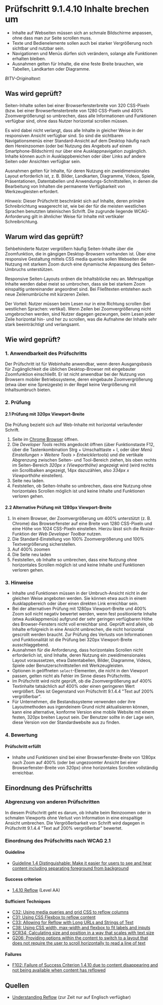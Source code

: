 # Prüfschritt 9.1.4.10 Inhalte brechen um

-   Inhalte auf Webseiten müssen sich an schmale Bildschirme anpassen, ohne dass man zur Seite scrollen muss.
-   Texte und Bedienelemente sollen auch bei starker Vergrößerung noch sichtbar und nutzbar sein.
-   Navigationen und Menüs dürfen sich verändern, solange alle Funktionen erhalten bleiben.
-   Ausnahmen gelten für Inhalte, die eine feste Breite brauchen, wie Tabellen, Landkarten oder Diagramme.

_BITV-Originaltext:_

## Was wird geprüft?

Seiten-Inhalte sollen bei einer Browserfensterbreite von 320 CSS-Pixeln (bzw. bei einer Browserfensterbreite von 1280 CSS-Pixeln und 400% Zoomvergrößerung) so umbrechen, dass alle Informationen und Funktionen verfügbar sind, ohne dass Nutzer horizontal scrollen müssen.

Es wird dabei nicht verlangt, dass alle Inhalte in gleicher Weise in der responsiven Ansicht verfügbar sind. So sind die sichtbaren Navigationsmenüs einer Standard-Ansicht auf dem Desktop häufig nach dem Hereinzoomen (oder bei Nutzung des Angebots auf einem Smartphone-Bildschirm) nur über eine Ausklappnavigation zugänglich. Inhalte können auch in Ausklappbereichen oder über Links auf andere Seiten oder Ansichten verfügbar sein.

Ausnahmen gelten für Inhalte, für deren Nutzung ein zweidimensionales Layout erforderlich ist, z. B. Bilder, Landkarten, Diagramme, Videos, Spiele, Präsentationen, Datentabellen und Anwendungs-Schnittstellen, in denen die Bearbeitung von Inhalten die permanente Verfügbarkeit von Werkzeugleisten erfordert.

_Hinweis_: Dieser Prüfschritt beschränkt sich auf Inhalte, deren primäre Schreibrichtung waagerecht ist, wie bei der für die meisten westlichen Sprachen benutzten lateinischen Schrift. Die zugrunde liegende WCAG-Anforderung gilt in ähnlicher Weise für Inhalte mit vertikaler Schreibrichtung.

## Warum wird das geprüft?

Sehbehinderte Nutzer vergrößern häufig Seiten-Inhalte über die Zoomfunktion, die in gängigen Desktop-Browsern vorhanden ist. Über eine responsive Gestaltung mittels CSS media queries sollen Webseiten die Nutzung mit starkem Zoom durch eine dynamische Anpassung des Seiten-Umbruchs unterstützen.

Responsive Seiten-Layouts ordnen die Inhaltsblöcke neu an. Mehrspaltige Inhalte werden dabei meist so umbrochen, dass sie bei starkem Zoom einspaltig untereinander angeordnet sind. Bei Fließtexten entstehen auch neue Zeilenumbrüche mit kürzeren Zeilen.

Der Vorteil: Nutzer müssen beim Lesen nur in eine Richtung scrollen (bei westlichen Sprachen: vertikal). Wenn Zeilen bei Zoomvergrößerung nicht umgebrochen werden, sind Nutzer dagegen gezwungen, beim Lesen jeder Zeile horizontal hin- und her zu scrollen, was die Aufnahme der Inhalte sehr stark beeinträchtigt und verlangsamt.

## Wie wird geprüft?

### 1\. Anwendbarkeit des Prüfschritts

Der Prüfschritt ist für Webinhalte anwendbar, wenn deren Ausgangsbasis für Zugänglichkeit die üblichen Desktop-Browser mit eingebauter Zoomfunktion einschließt. Er ist nicht anwendbar bei der Nutzung von Browsern mobiler Betriebssysteme, deren eingebaute Zoomvergrößerung (etwa über eine Spreizgeste) in der Regel keine Vergrößerung mit Inhaltsumbruch bieten.

### 2\. Prüfung

#### 2.1 Prüfung mit 320px Viewport-Breite

Die Prüfung bezieht sich auf Web-Inhalte mit horizontal verlaufender Schrift.

1.  Seite im [Chrome Browser](https://www.bitvtest.de/bitv_test/das_testverfahren_im_detail/werkzeugliste.html#chrome) öffnen.
2.  Die _Developer Tools_ rechts angedockt öffnen (über Funktionstaste F12, über die Tastenkombination Strg + Umschalttaste + I, oder über _Menü Einstellungen > Weitere Tools > Entwicklertools_) und die vertikale Abgrenzung zwischen Seiten- und Tool-Bereich ziehen, bis oben rechts im Seiten-Bereich _320px x (Viewporthöhe)_ angezeigt wird (wird rechts ein Scrollbalken angezeigt, 14px dazuzählen, also _334px x Viewporthöhe_ einstellen).
3.  Seite neu laden.
4.  Feststellen, ob Seiten-Inhalte so umbrechen, dass eine Nutzung ohne horizontales Scrollen möglich ist und keine Inhalte und Funktionen verloren gehen.

#### 2.2 Alternative Prüfung mit 1280px Viewport-Breite

1.  In einem Browser, der Zoomvergrößerung um 400% unterstützt (z. B. Chrome) das Browserfenster auf eine Breite von 1280 CSS-Pixeln und eine Höhe von 1024 CSS-Pixeln einstellen. Hierzu lässt sich die _Resize_\-Funktion der _Web Developer Toolbar_ nutzen.
2.  Die Standard-Einstellung von 100% Zoomvergrößerung und 100% Textvergrößerung sicherstellen.
3.  Auf 400% zoomen
4.  Die Seite neu laden
5.  Feststellen, ob Inhalte so umbrechen, dass eine Nutzung ohne horizontales Scrollen möglich ist und keine Inhalte und Funktionen verloren gehen.

### 3\. Hinweise

-   Inhalte und Funktionen müssen in der Umbruch-Ansicht nicht in der gleichen Weise angeboten werden. Sie können etwa auch in einem Ausklappbereich oder über einen direkten Link erreichbar sein.
-   Bei der alternativen Prüfung mit 1280px Viewport-Breite und 400% Zoom soll nicht negativ bewertet werden, wenn fest positionierte Inhalte (etwa Ausklappmenüs) aufgrund der sehr geringen verfügbaren Höhe des Browser-Fensters nicht voll erreichbar sind. Geprüft wird allein, ob Inhalte erfolgreich in eine Ansicht umbrechen, die nicht horizontal gescrollt werden braucht. Zur Prüfung des Verlusts von Informationen und Funktionalität ist die Prüfung bei 320px Viewport-Breite ausschlaggebend.
-   Ausnahmen für die Anforderung, dass horizontales Scrollen nicht erforderlich ist, sind Inhalte, deren Nutzung ein zweidimensionales Layout voraussetzen, etwa Datentabellen, Bilder, Diagramme, Videos, Spiele oder Benutzerschnittstellen mit Werkzeugleisten.
-   Optionen in geöffneten `select`\-Elementen, die nicht in den Viewport passen, gelten nicht als Fehler im Sinne dieses Prüfschritts.
-   Im Prüfschritt wird nicht geprüft, ob die Zoomvergrößerung auf 400% Textinhalte tatsächlich auf 400% oder einen geringeren Wert vergrößert. Dies ist Gegenstand von Prüfschritt 9.1.4.4 "Text auf 200% vergrößerbar".
-   Für Unternehmen, die Bestandssysteme verwenden oder ihre Layoutmethoden aus irgendeinem Grund nicht aktualisieren können, kann eine alternative, konforme Version eine mobile Website mit einem festen, 320px breiten Layout sein. Der Benutzer sollte in der Lage sein, diese Version von der Standardwebsite aus zu finden.

### 4\. Bewertung

#### Prüfschritt erfüllt

-   Inhalte und Funktionen sind bei einer Browserfenster-Breite von 1280px nach Zoom auf 400% (oder bei ungezoomter Ansicht bei einer Browserfenster-Breite von 320px) ohne horizontales Scrollen vollständig erreichbar.

## Einordnung des Prüfschritts

### Abgrenzung von anderen Prüfschritten

In diesem Prüfschritt geht es darum, ob Inhalte beim Reinzoomen oder in schmalen Viewports ohne Verlust von Information in eine einspaltige Ansicht umbrechen. Die Vergrößerbarkeit von Schrift wird dagegen in Prüfschritt 9.1.4.4 "Text auf 200% vergrößerbar" bewertet.

### Einordnung des Prüfschritts nach WCAG 2.1

#### Guideline

-   [Guideline 1.4 Distinguishable: Make it easier for users to see and hear content including separating foreground from background](https://www.w3.org/TR/WCAG21/#distinguishable)

#### Success criterion

-   [1.4.10 Reflow](https://www.w3.org/TR/WCAG21/#reflow) (Level AA)

#### Sufficient Techniques

-   [C32: Using media queries and grid CSS to reflow columns](https://www.w3.org/WAI/WCAG21/Techniques/css/C32.html)
-   [C31: Using CSS Flexbox to reflow content](https://www.w3.org/WAI/WCAG21/Techniques/css/C31.html)
-   [C33: Allowing for Reflow with Long URLs and Strings of Text](https://www.w3.org/WAI/WCAG21/Techniques/css/C33.html)
-   [C38: Using CSS width, max-width and flexbox to fit labels and inputs](https://www.w3.org/WAI/WCAG21/Techniques/css/C38.html)
-   [SCR34: Calculating size and position in a way that scales with text size](https://www.w3.org/WAI/WCAG21/Techniques/client-side-script/SCR34.html)
-   [G206: Providing options within the content to switch to a layout that does not require the user to scroll horizontally to read a line of text](https://www.w3.org/WAI/WCAG21/Techniques/general/G206.html)

#### Failures

-   [F102: Failure of Success Criterion 1.4.10 due to content disappearing and not being available when content has reflowed](https://www.w3.org/WAI/WCAG21/Techniques/failures/F102)

## Quellen

-   [Understanding Reflow](https://www.w3.org/WAI/WCAG21/Understanding/reflow.html) (zur Zeit nur auf Englisch verfügbar)
